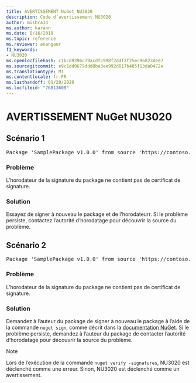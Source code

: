 ```yaml
---
title: AVERTISSEMENT NuGet NU3020
description: Code d’avertissement NU3020
author: mishra14
ms.author: karann
ms.date: 8/16/2018
ms.topic: reference
ms.reviewer: anangaur
f1_keywords:
- NU3020
ms.openlocfilehash: c1bcd9396c79acdfc998f2d4f2f25ec96823dee7
ms.sourcegitcommit: e9c1dd0679ddd8ba3ee992d817b405f13da0472a
ms.translationtype: MT
ms.contentlocale: fr-FR
ms.lasthandoff: 01/29/2020
ms.locfileid: "76813609"
---
```

# <a name="nuget-warning-nu3020"></a>AVERTISSEMENT NuGet NU3020

## <a name="scenario-1"></a>Scénario 1

<pre>Package 'SamplePackage v1.0.0' from source 'https://contoso.com/index.json': The timestamp does not have a signing certificate.</pre>

### <a name="issue"></a>Problème

L’horodateur de la signature du package ne contient pas de certificat de signature.


### <a name="solution"></a>Solution

Essayez de signer à nouveau le package et de l’horodateurr. Si le problème persiste, contactez l’autorité d’horodatage pour découvrir la source du problème.



## <a name="scenario-2"></a>Scénario 2

<pre>Package 'SamplePackage v1.0.0' from source 'https://contoso.com/index.json': The primary signature's timestamp does not have a signing certificate.</pre>

### <a name="issue"></a>Problème

L’horodateur de la signature du package ne contient pas de certificat de signature.


### <a name="solution"></a>Solution

Demandez à l’auteur du package de signer à nouveau le package à l’aide de la commande `nuget sign`, comme décrit dans la [documentation NuGet](../../create-packages/sign-a-package.md). Si le problème persiste, demandez à l’auteur du package de contacter l’autorité d’horodatage pour découvrir la source du problème.


> [!Note]
> Lors de l’exécution de la commande `nuget verify -signatures`, NU3020 est déclenché comme une erreur. Sinon, NU3020 est déclenché comme un avertissement.
